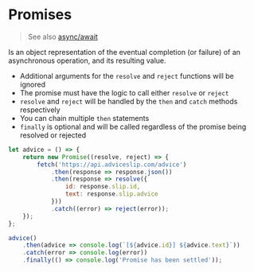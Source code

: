 # Promises

> See also [async/await](async-await.md)

Is an object representation of the eventual completion (or failure) of an asynchronous operation, and its resulting value.

- Additional arguments for the `resolve` and `reject` functions will be ignored
- The promise must have the logic to call either `resolve` or `reject`
- `resolve` and `reject` will be handled by the `then` and `catch` methods respectively
- You can chain multiple `then` statements
- `finally` is optional and will be called regardless of the promise being resolved or rejected

```javascript
let advice = () => {
    return new Promise((resolve, reject) => {
        fetch('https://api.adviceslip.com/advice')
            .then(response => response.json())
            .then(response => resolve({
                id: response.slip.id,
                text: response.slip.advice
            }))
            .catch((error) => reject(error));
    });
};

advice()
    .then(advice => console.log(`[${advice.id}] ${advice.text}`))
    .catch(error => console.log(error))
    .finally(() => console.log('Promise has been settled'));
```
